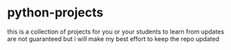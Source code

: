 # python-projects

this is a collection of projects for you or your students to learn from
updates are not guaranteed but i will make my best effort to keep the repo updated
